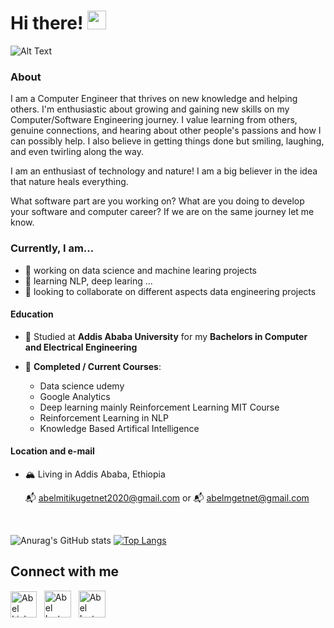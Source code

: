 # Hi there! <img src="https://raw.githubusercontent.com/MartinHeinz/MartinHeinz/master/wave.gif" width="30px"> 

![Alt Text](https://ak.picdn.net/shutterstock/videos/1057786492/thumb/7.jpg)

### About

I am a Computer Engineer that thrives on new knowledge and helping others. I'm enthusiastic about growing and gaining new skills on my Computer/Software Engineering journey. I value learning from others, genuine connections, and hearing about other people's passions and how I can possibly help. I also believe in getting things done but smiling, laughing, and even twirling along the way.

I am an enthusiast of technology and nature! I am a big believer in the idea that nature heals everything.

What software part are you working on? What are you doing to develop your software and computer career? If we are on the same journey let me know.

### Currently, I am...

- 🔭 working on data science and machine learing projects
- 🌱 learning NLP, deep learing ...
- 👯 looking to collaborate on different aspects data engineering projects

#### Education

- 📖 Studied at **Addis Ababa University** for my **Bachelors in Computer and Electrical Engineering**

- 🌱 **Completed / Current Courses**: 

  - Data science udemy
  - Google Analytics
  - Deep learning mainly Reinforcement Learning MIT Course
  - Reinforcement Learning in NLP
  - Knowledge Based Artifical Intelligence
  
#### Location and e-mail

- 🏔 Living in Addis Ababa, Ethiopia

  📬 abelmitikugetnet2020@gmail.com or 📬 abelmgetnet@gmail.com

<br />

![Anurag's GitHub stats](https://github-readme-stats.vercel.app/api?username=Abel-Blue&show_icons=true&theme=radical)
[![Top Langs](https://github-readme-stats.vercel.app/api/top-langs/?username=Abel-Blue&layout=compact)](https://github.com/Abel-Blue/github-readme-stats)


## Connect with me

<a href="https://www.linkedin.com/in/abel-mitiku-2b95bb215/"><img src="https://img.icons8.com/color/344/linkedin.png" alt="Abel Linkedin" style="width:42px;height:42px;"></a> &nbsp;
<a href="https://www.instagram.com/abelmitiku.c/"><img src="https://img.icons8.com/fluency/344/instagram-new.png" alt="Abel Instagram" style="width:43px;height:43px;"></a> &nbsp;
<a href="https://medium.com/@Abel-Blue"><img src="https://img.icons8.com/color-glass/344/medium-logo.png" alt="Abel Instagram" style="width:43px;height:43px;"></a> &nbsp;




